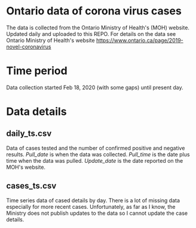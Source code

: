 # Ontario data of corona virus cases
The data is collected from the Ontario Ministry of Health's (MOH) website. Updated daily and uploaded to this REPO. For details on the data  see Ontario Ministry of Health's website https://www.ontario.ca/page/2019-novel-coronavirus
# Time period
Data collection started Feb 18, 2020 (with some gaps) until present day.
# Data details
## daily_ts.csv
Data of cases tested and the number of confirmed positive and negative results. *Pull_date* is when the data was collected. *Pull_time* is the date plus time when the data was pulled. *Update_date* is the date reported on the MOH's website. 
## cases_ts.csv 
Time series data of cased details by day. There is a lot of missing data especially for more recent cases. Unfortunately, as far as I know, the Ministry does not publish updates to the data so I cannot update the case details. 
